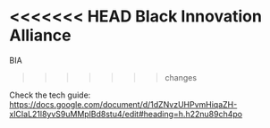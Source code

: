 <<<<<<< HEAD
Black Innovation Alliance
=======
BIA
>>>>>>> changes

Check the tech guide: https://docs.google.com/document/d/1dZNvzUHPvmHiqaZH-xlCIaL21l8yvS9uMMplBd8stu4/edit#heading=h.h22nu89ch4po
